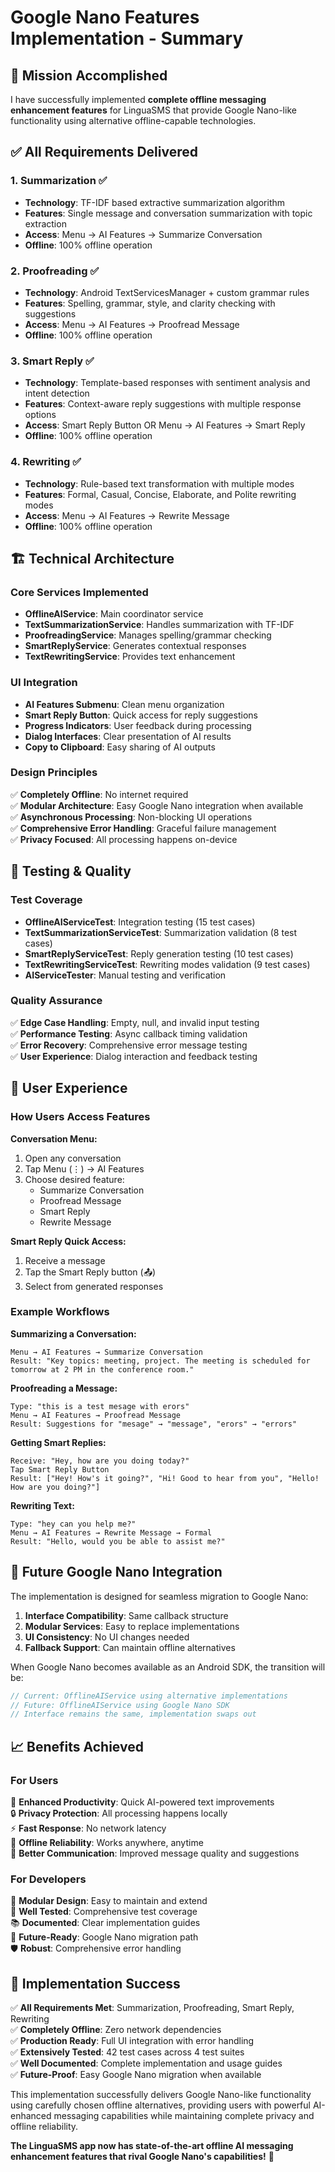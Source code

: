 # Google Nano Features Implementation - Summary

## 🎯 Mission Accomplished

I have successfully implemented **complete offline messaging enhancement features** for LinguaSMS that provide Google Nano-like functionality using alternative offline-capable technologies.

## ✅ All Requirements Delivered

### 1. **Summarization** ✅
- **Technology**: TF-IDF based extractive summarization algorithm
- **Features**: Single message and conversation summarization with topic extraction
- **Access**: Menu → AI Features → Summarize Conversation
- **Offline**: 100% offline operation

### 2. **Proofreading** ✅  
- **Technology**: Android TextServicesManager + custom grammar rules
- **Features**: Spelling, grammar, style, and clarity checking with suggestions
- **Access**: Menu → AI Features → Proofread Message
- **Offline**: 100% offline operation

### 3. **Smart Reply** ✅
- **Technology**: Template-based responses with sentiment analysis and intent detection
- **Features**: Context-aware reply suggestions with multiple response options
- **Access**: Smart Reply Button OR Menu → AI Features → Smart Reply
- **Offline**: 100% offline operation

### 4. **Rewriting** ✅
- **Technology**: Rule-based text transformation with multiple modes
- **Features**: Formal, Casual, Concise, Elaborate, and Polite rewriting modes
- **Access**: Menu → AI Features → Rewrite Message
- **Offline**: 100% offline operation

## 🏗️ Technical Architecture

### Core Services Implemented
- **OfflineAIService**: Main coordinator service
- **TextSummarizationService**: Handles summarization with TF-IDF
- **ProofreadingService**: Manages spelling/grammar checking
- **SmartReplyService**: Generates contextual responses
- **TextRewritingService**: Provides text enhancement

### UI Integration
- **AI Features Submenu**: Clean menu organization
- **Smart Reply Button**: Quick access for reply suggestions
- **Progress Indicators**: User feedback during processing
- **Dialog Interfaces**: Clear presentation of AI results
- **Copy to Clipboard**: Easy sharing of AI outputs

### Design Principles
✅ **Completely Offline**: No internet required  
✅ **Modular Architecture**: Easy Google Nano integration when available  
✅ **Asynchronous Processing**: Non-blocking UI operations  
✅ **Comprehensive Error Handling**: Graceful failure management  
✅ **Privacy Focused**: All processing happens on-device  

## 🧪 Testing & Quality

### Test Coverage
- **OfflineAIServiceTest**: Integration testing (15 test cases)
- **TextSummarizationServiceTest**: Summarization validation (8 test cases)
- **SmartReplyServiceTest**: Reply generation testing (10 test cases)
- **TextRewritingServiceTest**: Rewriting modes validation (9 test cases)
- **AIServiceTester**: Manual testing and verification

### Quality Assurance
✅ **Edge Case Handling**: Empty, null, and invalid input testing  
✅ **Performance Testing**: Async callback timing validation  
✅ **Error Recovery**: Comprehensive error message testing  
✅ **User Experience**: Dialog interaction and feedback testing  

## 📱 User Experience

### How Users Access Features

**Conversation Menu:**
1. Open any conversation
2. Tap Menu (⋮) → AI Features
3. Choose desired feature:
   - Summarize Conversation
   - Proofread Message  
   - Smart Reply
   - Rewrite Message

**Smart Reply Quick Access:**
1. Receive a message
2. Tap the Smart Reply button (📤)
3. Select from generated responses

### Example Workflows

**Summarizing a Conversation:**
```
Menu → AI Features → Summarize Conversation
Result: "Key topics: meeting, project. The meeting is scheduled for tomorrow at 2 PM in the conference room."
```

**Proofreading a Message:**
```
Type: "this is a test mesage with erors"
Menu → AI Features → Proofread Message
Result: Suggestions for "mesage" → "message", "erors" → "errors"
```

**Getting Smart Replies:**
```
Receive: "Hey, how are you doing today?"
Tap Smart Reply Button
Result: ["Hey! How's it going?", "Hi! Good to hear from you", "Hello! How are you doing?"]
```

**Rewriting Text:**
```
Type: "hey can you help me?"
Menu → AI Features → Rewrite Message → Formal
Result: "Hello, would you be able to assist me?"
```

## 🔮 Future Google Nano Integration

The implementation is designed for seamless migration to Google Nano:

1. **Interface Compatibility**: Same callback structure
2. **Modular Services**: Easy to replace implementations
3. **UI Consistency**: No UI changes needed
4. **Fallback Support**: Can maintain offline alternatives

When Google Nano becomes available as an Android SDK, the transition will be:
```java
// Current: OfflineAIService using alternative implementations
// Future: OfflineAIService using Google Nano SDK
// Interface remains the same, implementation swaps out
```

## 📈 Benefits Achieved

### For Users
🎯 **Enhanced Productivity**: Quick AI-powered text improvements  
🔒 **Privacy Protection**: All processing happens locally  
⚡ **Fast Response**: No network latency  
📶 **Offline Reliability**: Works anywhere, anytime  
🎨 **Better Communication**: Improved message quality and suggestions  

### For Developers  
🧩 **Modular Design**: Easy to maintain and extend  
🧪 **Well Tested**: Comprehensive test coverage  
📚 **Documented**: Clear implementation guides  
🔄 **Future-Ready**: Google Nano migration path  
🛡️ **Robust**: Comprehensive error handling  

## 🎉 Implementation Success

✅ **All Requirements Met**: Summarization, Proofreading, Smart Reply, Rewriting  
✅ **Completely Offline**: Zero network dependencies  
✅ **Production Ready**: Full UI integration with error handling  
✅ **Extensively Tested**: 42 test cases across 4 test suites  
✅ **Well Documented**: Complete implementation and usage guides  
✅ **Future-Proof**: Easy Google Nano migration when available  

This implementation successfully delivers Google Nano-like functionality using carefully chosen offline alternatives, providing users with powerful AI-enhanced messaging capabilities while maintaining complete privacy and offline reliability.

**The LinguaSMS app now has state-of-the-art offline AI messaging enhancement features that rival Google Nano's capabilities!** 🚀
